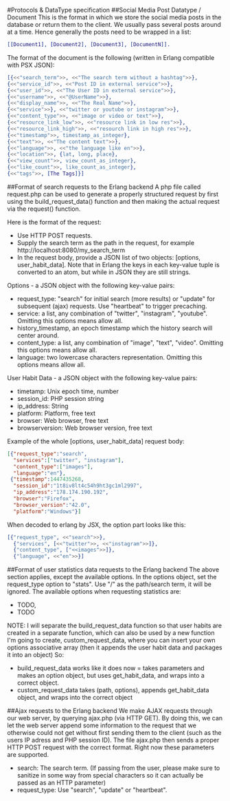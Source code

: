 #Protocols & DataType specification
##Social Media Post Datatype / Document
This is the format in which we store the social media posts in the database or return them to the client.
We usually pass several posts around at a time. Hence generally the posts need to be wrapped in a list:
```erlang
[[Document1], [Document2], [Document3], [DocumentN]].
```
The format of the document is the following (written in Erlang compatible with PSX JSON):
```erlang
[{<<"search_term">>, <<"The search term without a hashtag">>},
{<<"service_id">>, <<"Post ID in external service">>},
{<<"user_id">>, <<"The User ID in external service">>},
{<<"username">>, <<"@UserName">>},
{<<"display_name">>, <<"The Real Name">>},
{<<"service">>}, <<"twitter or youtube or instagram">>},
{<<"content_type">>, <<"image or video or text">>},
{<<"resource_link_low">>, <<"resource link in low res">>},
{<<"resource_link_high">>, <<"resourch link in high res">>},
{<<"timestamp">>, timestamp_as_integer},
{<<"text">>, <<"The content text">>},
{<<"language">>, <<"the language like en">>},
{<<"location">>, {lat, long, place},
{<<"view_count">>, view_count_as_integer},
{<<"like_count">>, like_count_as_integer},
{<<"tags">>, [The Tags]}]
```

##Format of search requests to the Erlang backend
A php file called request.php can be used to generate a properly structured request by first using the build_request_data() function and then making the actual request via the request() function.

Here is the format of the request:
 - Use HTTP POST requests.
 - Supply the search term as the path in the request, for example http://localhost:8080/my_search_term
 - In the request body, provide a JSON list of two objects: [options, user_habit_data]. Note that in Erlang the keys in each key-value tuple is converted to an atom, but while in JSON they are still strings.

Options - a JSON object with the following key-value pairs:
 - request_type: "search" for initial search (more results) or "update" for subsequent (ajax) requests. Use "heartbeat" to trigger precaching.
 - service: a list, any combination of "twitter", "instagram", "youtube". Omitting this options means allow all.
 - history_timestamp, an epoch timestamp which the history search will center around.
 - content_type: a list, any combination of "image", "text", "video".  Omitting this options means allow all.
 - language: two lowercase characters representation. Omitting this options means allow all.

User Habit Data - a JSON object with the following key-value pairs:
 - timetamp: Unix epoch time, number
 - session_id: PHP session string
 - ip_address: String
 - platform: Platform, free text
 - browser: Web browser, free text
 - browserversion: Web browser version, free text

Example of the whole [options, user_habit_data] request body: 
```json
[{"request_type":"search",
  "services":["twitter", "instagram"],
  "content_type":["images"],
  "language":"en"},
 {"timestamp":1447435268,
  "session_id":"1t8iv8lt4c54h9ht3gc1ml2997",
  "ip_address":"178.174.190.192",
  "browser":"Firefox",
  "browser_version":"42.0",
  "platform":"Windows"}] 
```

When decoded to erlang by JSX, the option part looks like this:
```erlang
[{"request_type", <<"search">>},
  {"services", [<<"twitter">>, <<"instagram">>]},
  {"content_type", ["<<images">>]},
  {"language", <<"en">>}]
```

##Format of user statistics data requests to the Erlang backend
The above section applies, except the available options. In the options object, set the request_type option to "stats". Use "/" as the path/search term, it will be ignored. The available options when requesting statistics are:

- TODO,
- TODO

NOTE: I will separate the build_request_data function so that user habits are created in a separate function, which can also be used by a new function I'm going to create, custom_request_data, where you can insert your own options associative array (then it appends the user habit data and packages it into an object)
So:

- build_request_data works like it does now = takes parameters and makes an option object, but uses get_habit_data, and wraps into a correct object.
- custom_request_data takes (path, options), appends get_habit_data object, and wraps into the correct object 


##Ajax requests to the Erlang backend
We make AJAX requests through our web server, by querying ajax.php (via HTTP GET). By doing this, we can let the web server append some information to the request that we otherwise could not get without first sending them to the client (such as the users IP adress and PHP session ID). The file ajax.php then sends a proper HTTP POST request with the correct format. Right now these parameters are supported.
- search: The search term. (If passing from the user, please make sure to sanitize in some way from special characters so it can actually be passed as an HTTP parameter)
- request_type: Use "search", "update" or "heartbeat". 
